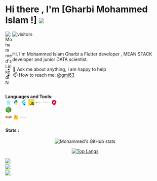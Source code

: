 # Hi there , I'm [Gharbi Mohammed Islam !]  <img src="https://media.giphy.com/media/hvRJCLFzcasrR4ia7z/giphy.gif" width="35px">

<a href="https://www.linkedin.com/in/mohammedislamgharbi/">
  <img align="left" alt="Mohammed's LinkedIN" width="22px" src="https://raw.githubusercontent.com/peterthehan/peterthehan/master/assets/linkedin.svg" />
</a>




![visitors](https://visitor-badge.glitch.me/badge?page_id=gmi63.gmi63)



<br />

Hi, I'm Mohammed Islam Gharbi a Flutter developer , MEAN STACK developer and junior DATA scientist.


- 💬 Ask me about anything, I am happy to help
- 📫 How to reach me: [@gmi63](https://www.linkedin.com/in/mohammedislamgharbi/)
<br />


**Languages and Tools:**  
<code><img height="20" src="https://raw.githubusercontent.com/github/explore/80688e429a7d4ef2fca1e82350fe8e3517d3494d/topics/react/react.png"></code> 
<code><img height="20" src="https://raw.githubusercontent.com/github/explore/80688e429a7d4ef2fca1e82350fe8e3517d3494d/topics/python/python.png"></code>
<code><img height="20" src="https://raw.githubusercontent.com/github/explore/80688e429a7d4ef2fca1e82350fe8e3517d3494d/topics/flutter/flutter.png"></code>
<code><img height="20" src="https://raw.githubusercontent.com/github/explore/80688e429a7d4ef2fca1e82350fe8e3517d3494d/topics/javascript/javascript.png"></code>
<code><img height="20" src="https://raw.githubusercontent.com/github/explore/80688e429a7d4ef2fca1e82350fe8e3517d3494d/topics/mongodb/mongodb.png"></code>
<code><img height="20" src="https://raw.githubusercontent.com/github/explore/80688e429a7d4ef2fca1e82350fe8e3517d3494d/topics/express/express.png"></code>
<code><img height="20" src="https://raw.githubusercontent.com/github/explore/80688e429a7d4ef2fca1e82350fe8e3517d3494d/topics/angular/angular.png"></code>  
<code><img height="20" src="https://raw.githubusercontent.com/github/explore/80688e429a7d4ef2fca1e82350fe8e3517d3494d/topics/nodejs/nodejs.png"></code>  
<code><img height="20" src="https://raw.githubusercontent.com/github/explore/80688e429a7d4ef2fca1e82350fe8e3517d3494d/topics/git/git.png"></code> 
<code><img height="20" src="https://raw.githubusercontent.com/github/explore/80688e429a7d4ef2fca1e82350fe8e3517d3494d/topics/firebase/firebase.png"></code>
<code><img height="20" src="https://raw.githubusercontent.com/github/explore/80688e429a7d4ef2fca1e82350fe8e3517d3494d/topics/mongodb/mongodb.png"></code>  

#### Stats :

<div align="center">


![Mohammed's GitHub stats](https://github-readme-stats.vercel.app/api?username=gmi63&theme=merko&show_icons=true&count_private=true)



[![Top Langs](https://github-readme-stats.vercel.app/api/top-langs/?username=gmi63&theme=merko)](https://github.com/anuraghazra/github-readme-stats)

</div>

<img src="https://wakatime.com/share/@gmi63/5a1d5bca-7a73-4f63-bda8-3e646a8e64dc.svg"></img>
<br>
<img src="https://wakatime.com/share/@gmi63/52b38cc2-d217-451a-b213-e7df9e8a3c6d.svg"></img>
<br>
<img src="https://wakatime.com/share/@gmi63/7fc10494-944f-43d9-9822-be2ee1a5a444.svg"></img>

